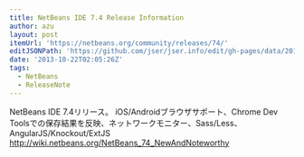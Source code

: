 ```yaml
---
title: NetBeans IDE 7.4 Release Information
author: azu
layout: post
itemUrl: 'https://netbeans.org/community/releases/74/'
editJSONPath: 'https://github.com/jser/jser.info/edit/gh-pages/data/2013/10/index.json'
date: '2013-10-22T02:05:26Z'
tags:
  - NetBeans
  - ReleaseNote
---
```

NetBeans IDE 7.4リリース。
iOS/Androidブラウザサポート、Chrome Dev Toolsでの保存結果を反映、ネットワークモニター、Sass/Less、AngularJS/Knockout/ExtJS
http://wiki.netbeans.org/NetBeans_74_NewAndNoteworthy
